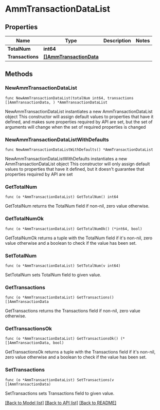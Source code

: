 # AmmTransactionDataList

## Properties

Name | Type | Description | Notes
------------ | ------------- | ------------- | -------------
**TotalNum** | **int64** |  | 
**Transactions** | [**[]AmmTransactionData**](AmmTransactionData.md) |  | 

## Methods

### NewAmmTransactionDataList

`func NewAmmTransactionDataList(totalNum int64, transactions []AmmTransactionData, ) *AmmTransactionDataList`

NewAmmTransactionDataList instantiates a new AmmTransactionDataList object
This constructor will assign default values to properties that have it defined,
and makes sure properties required by API are set, but the set of arguments
will change when the set of required properties is changed

### NewAmmTransactionDataListWithDefaults

`func NewAmmTransactionDataListWithDefaults() *AmmTransactionDataList`

NewAmmTransactionDataListWithDefaults instantiates a new AmmTransactionDataList object
This constructor will only assign default values to properties that have it defined,
but it doesn't guarantee that properties required by API are set

### GetTotalNum

`func (o *AmmTransactionDataList) GetTotalNum() int64`

GetTotalNum returns the TotalNum field if non-nil, zero value otherwise.

### GetTotalNumOk

`func (o *AmmTransactionDataList) GetTotalNumOk() (*int64, bool)`

GetTotalNumOk returns a tuple with the TotalNum field if it's non-nil, zero value otherwise
and a boolean to check if the value has been set.

### SetTotalNum

`func (o *AmmTransactionDataList) SetTotalNum(v int64)`

SetTotalNum sets TotalNum field to given value.


### GetTransactions

`func (o *AmmTransactionDataList) GetTransactions() []AmmTransactionData`

GetTransactions returns the Transactions field if non-nil, zero value otherwise.

### GetTransactionsOk

`func (o *AmmTransactionDataList) GetTransactionsOk() (*[]AmmTransactionData, bool)`

GetTransactionsOk returns a tuple with the Transactions field if it's non-nil, zero value otherwise
and a boolean to check if the value has been set.

### SetTransactions

`func (o *AmmTransactionDataList) SetTransactions(v []AmmTransactionData)`

SetTransactions sets Transactions field to given value.



[[Back to Model list]](../README.md#documentation-for-models) [[Back to API list]](../README.md#documentation-for-api-endpoints) [[Back to README]](../README.md)


